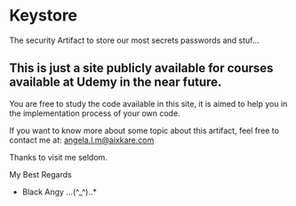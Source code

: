 # Keystore
The security Artifact to store our most secrets passwords and stuf...

## This is just a site publicly available for courses available at Udemy in the near future.

You are free to study the code available in this site, it is aimed to help you in the implementation process of your own code.

If you want to know more about some topic about this artifact, feel free to contact me at: angela.l.m@aixkare.com

Thanks to visit me seldom.

My Best Regards 
- Black Angy  ...(^_^)..*
